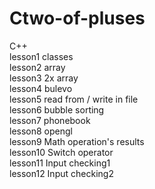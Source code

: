 # Ctwo-of-pluses
C++<br>
lesson1 classes<br>
lesson2 array<br>
lesson3 2x array<br>
lesson4 bulevo<br>
lesson5 read from / write in file<br>
lesson6 bubble sorting<br>
lesson7 phonebook<br>
lesson8 opengl<br>
lesson9 Math operation's results<br>
lesson10 Switch operator<br>
lesson11 Input checking1<br>
lesson12 Input checking2
